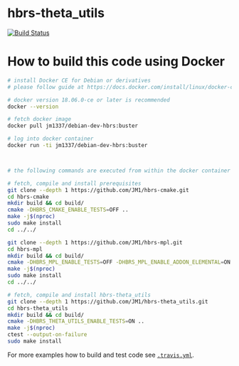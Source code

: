 # hbrs-theta_utils
[![Build Status](https://travis-ci.com/JM1/hbrs-theta_utils.svg?branch=master)](https://travis-ci.com/JM1/hbrs-theta_utils)

# How to build this code using Docker

```sh
# install Docker CE for Debian or derivatives
# please follow guide at https://docs.docker.com/install/linux/docker-ce/debian/

# docker version 18.06.0-ce or later is recommended
docker --version

# fetch docker image
docker pull jm1337/debian-dev-hbrs:buster

# log into docker container
docker run -ti jm1337/debian-dev-hbrs:buster



# the following commands are executed from within the docker container

# fetch, compile and install prerequisites
git clone --depth 1 https://github.com/JM1/hbrs-cmake.git
cd hbrs-cmake
mkdir build && cd build/
cmake -DHBRS_CMAKE_ENABLE_TESTS=OFF ..
make -j$(nproc)
sudo make install
cd ../../

git clone --depth 1 https://github.com/JM1/hbrs-mpl.git
cd hbrs-mpl
mkdir build && cd build/
cmake -DHBRS_MPL_ENABLE_TESTS=OFF -DHBRS_MPL_ENABLE_ADDON_ELEMENTAL=ON -DHBRS_MPL_ENABLE_ADDON_MATLAB=OFF ..
make -j$(nproc)
sudo make install
cd ../../

# fetch, compile and install hbrs-theta_utils
git clone --depth 1 https://github.com/JM1/hbrs-theta_utils.git
cd hbrs-theta_utils
mkdir build && cd build/
cmake -DHBRS_THETA_UTILS_ENABLE_TESTS=ON ..
make -j$(nproc)
ctest --output-on-failure
sudo make install
```

For more examples how to build and test code see [`.travis.yml`](https://github.com/JM1/hbrs-theta_utils/blob/master/.travis.yml).
